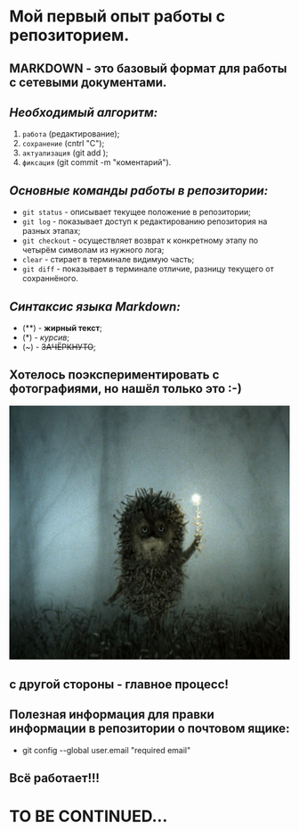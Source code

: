 # Мой первый опыт работы с репозиторием.

## **MARKDOWN** - это базовый формат для работы с сетевыми документами.

## *Необходимый алгоритм:*

1. `работа` (редактирование);
2. `сохранение` (cntrl "C");
3. `актуализация` (git add );
4. `фиксация` (git commit -m "коментарий").

## *Основные команды работы в репозитории:*
* `git status` - описывает текущее положение в репозитории;
* `git log` - показывает доступ к редактированию репозитория на разных этапах;
* `git checkout` - осуществляет возврат к конкретному этапу по четырём символам из нужного лога;
* `clear` - стирает в терминале видимую часть;
* `git diff` - показывает в терминале отличие, разницу текущего от сохраннёного.

## *Синтаксис языка Markdown:*
* (**) - **жирный текст**;
* (*) - *курсив*;
* (~) - ~~ЗАЧЁРКНУТО~~;

## Хотелось поэкспериментировать с фотографиями, но нашёл только это :-)
![просто ёжик](eg.png)
## с другой стороны - главное процесс!

## Полезная информация для правки информации в репозитории о почтовом ящике:
* git config --global user.email "required email"

## Всё работает!!!

# TO BE CONTINUED...

